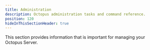 ```yaml
---
title: Administration
description: Octopus administration tasks and command reference.
position: 120
hideInThisSectionHeader: true
---
```


This section provides information that is important for managing your Octopus Server.
